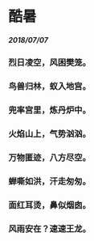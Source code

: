 <style>
  .page-header>a{display:none;}
  .site-footer{display:none;}
</style>
# 酷暑
##### 2018/07/07
### 烈日凌空，风困樊笼。
### 鸟兽归林，蚁入地宫。
### 兜率宫里，炼丹炉中。
### 火焰山上，气势汹汹。
### 万物匿迹，八方尽空。
### 蝉嘶如洪，汗走匆匆。
### 面红耳烫，鼻似烟囱。
### 风雨安在？速速王龙。
